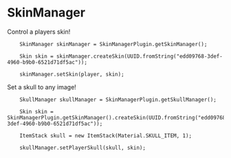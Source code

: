 # SkinManager

Control a players skin!

        SkinManager skinManager = SkinManagerPlugin.getSkinManager();
		
		Skin skin = skinManager.createSkin(UUID.fromString("edd09768-3def-4960-b9b0-6521d71df5ac"));
		
		skinManager.setSkin(player, skin);
		
		
Set a skull to any image!

		SkullManager skullManager = SkinManagerPlugin.getSkullManager();
		
		Skin skin = SkinManagerPlugin.getSkinManager().createSkin(UUID.fromString("edd09768-3def-4960-b9b0-6521d71df5ac"));
		
		ItemStack skull = new ItemStack(Material.SKULL_ITEM, 1);
		
		skullManager.setPlayerSkull(skull, skin);
